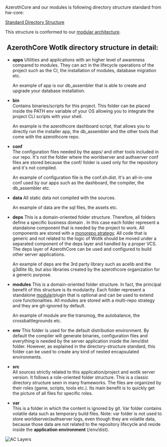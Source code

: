 AzerothCore and our modules is following  directory structure standard from hw-core:

<a href="https://github.com/HW-Core/directory-structure/blob/master/README.md" target="_blank">Standard Directory Structure</a>

This structure is conformed to our [modular architecture](The-Modular-Structure).

##  AzerothCore Wotlk directory structure in detail:

- **apps**
  Utilities and applications with an higher level of awareness compared to modules. They can act in the lifecycle operations of the project such as the CI, the installation of modules, database migration etc.
  
  An example of app is our db_assembler that is able to create and upgrade your database installation.

- **bin**  
  Contains binaries/scripts for this project. This folder can be placed inside the PATH env variable of your OS allowing you to integrate the project CLI scripts with your shell.
  
  An example is the azerothcore dashboard script, that allows you to directly run the installer app, the db_assembler and the other tools that come with the azerothcore repo.

- **conf**  
  The configuration files needed by the apps/ and other tools included in our repo. It's not the folder where the worldserver and authserver conf files are stored because the conf/ folder is used only for the repository and it's not compiled.
  
  An example of configuration file is the conf.sh.dist. It's an all-in-one conf used by our apps such as the dashboard, the compiler, the db_assembler etc.

- **data** 
  All static data not compiled with the sources.
  
  An example of data are the sql files, the assets etc. 
    
- **deps**
  This is a domain-oriented folder structure. Therefore, all folders define a specific business domain . In this case each folder represent a standalone component that is needed by the project to work. All components are stored with a [monorepo strategy](https://en.wikipedia.org/wiki/Monorepo). All code that is generic and not related to the logic of Wotlk should be moved under a separated component of the deps layer and handled by a proper VCS.
  The deps layer of AzerothCore can be used and configured to build other server applications.

  An example of deps are the 3rd party library such as acelib and the g3dlite lib, but also libraries created by the azerothcore organization for a generic purpose.

- **modules**
  This is a domain-oriented folder structure. In fact, the principal benefit of this structure is its modularity. Each folder represent a standalone [module](The-Modular-Structure)/plugin that is optional and can be used to extend core functionalities. All modules are stored with a multi-repo strategy and they are git-ignored by default.
  
  An example of module are the transmog, the autobalance, the crossbattlegrounds etc.
    
- **env**
  This folder is used for the default distribution environment. By default the compiler will generate binaries, configuration files and everything is needed by the server application inside the /env/dist folder. However, as explained in the directory-structure standard, this folder can be used to create any kind of nested encapsulated environments.

- **src**  
  All sources strictly related to this application/project and wotlk server version. It follows a role-oriented folder structure. This is a classic directory structure seen in many frameworks. The files are organized by their roles (game, scripts, tools etc.). Its main benefit is to quickly get the picture of all files for specific roles.
  
- **var**  
  This is a folder in which the content is ignored by git. Var folder contains volatile data such as temporary build files. Note: var folder is not used to store worldserver/authserver logs, even though they are volatile data, because those data are not related to the repository lifecycle and reside inside the **application environment** (/env/dist).
  
  
![AC Layers](https://docs.google.com/drawings/d/e/2PACX-1vQDBXPZMAq2HSszx8BGxloxQ5cqDULLC2tCgCmO2uyAF6HH3s9RkDFZxbQVsmFY8xM8Y18rIQJg1mBU/pub?w=1413&h=945)

  
